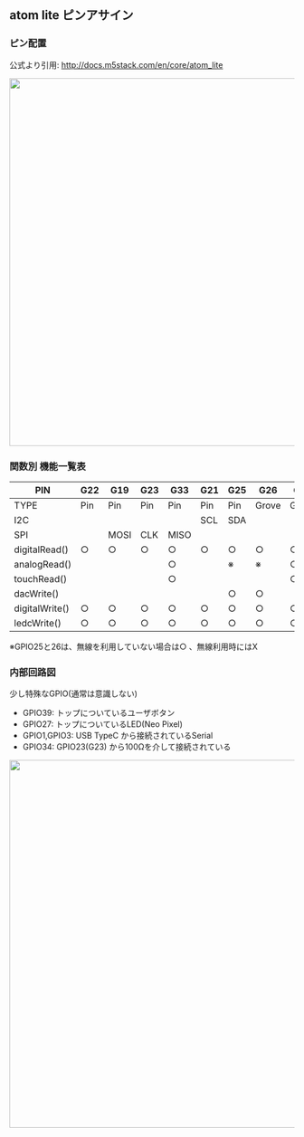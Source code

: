 ## atom lite ピンアサイン

### ピン配置 

公式より引用: http://docs.m5stack.com/en/core/atom_lite

<img src="https://user-images.githubusercontent.com/74119351/189160834-7683f33b-a457-4d2a-86dd-bbf54db16e4c.png" width="650px;">


### 関数別 機能一覧表

|PIN|G22|G19|G23|G33|G21|G25|G26|G32|
|-|-|-|-|-|-|-|-|-|
|TYPE|Pin|Pin|Pin|Pin|Pin|Pin|Grove|Grove|
|I2C|||||SCL|SDA|||
|SPI||MOSI|CLK|MISO|||||
|digitalRead()|○|○|○|○|○|○|○|○|
|analogRead()||||○||※|※|○|
|touchRead()||||○||||○|
|dacWrite()||||||○|○||
|digitalWrite()|○|○|○|○|○|○|○|○|
|ledcWrite()|○|○|○|○|○|○|○|○|

※GPIO25と26は、無線を利用していない場合は○ 、無線利用時にはX


### 内部回路図
少し特殊なGPIO(通常は意識しない)
- GPIO39: トップについているユーザボタン
- GPIO27: トップについているLED(Neo Pixel)
- GPIO1,GPIO3: USB TypeC から接続されているSerial
- GPIO34: GPIO23(G23) から100Ωを介して接続されている
<img src="https://user-images.githubusercontent.com/74119351/189166451-5370a70b-2647-4a07-8162-e3e6d5111b34.png" width="650px;">
